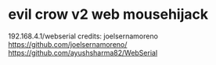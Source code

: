# evil crow v2 web mousehijack
192.168.4.1/webserial
credits: joelsernamoreno https://github.com/joelsernamoreno/
https://github.com/ayushsharma82/WebSerial
